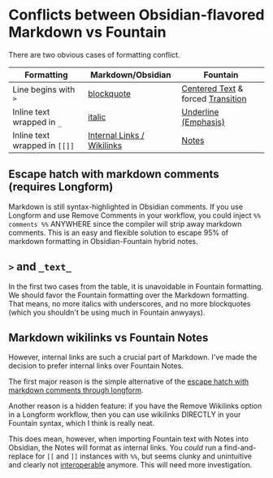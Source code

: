 # Conflicts between Obsidian-flavored Markdown vs Fountain

There are two obvious cases of formatting conflict.

| Formatting                    | Markdown/Obsidian                                                                              | Fountain                                                                                                                 |
| ----------------------------- | ---------------------------------------------------------------------------------------------- | ------------------------------------------------------------------------------------------------------------------------ |
| Line begins with `>`          | [blockquote](https://help.obsidian.md/Editing+and+formatting/Basic+formatting+syntax#Quotes)   | [Centered Text](https://fountain.io/syntax/#centered-text) & forced [Transition](https://fountain.io/syntax/#transition) |
| Inline text wrapped in `_`    | [italic](https://help.obsidian.md/Editing+and+formatting/Basic+formatting+syntax#Styling+text) | [Underline (Emphasis)](https://fountain.io/syntax/#emphasis)                                                             |
| Inline text wrapped in `[[]]` | [Internal Links / Wikilinks](https://help.obsidian.md/Linking+notes+and+files/Internal+links)  | [Notes](https://fountain.io/syntax/#notes)                                                                               |

## Escape hatch with markdown comments (requires Longform)

Markdown is still syntax-highlighted in Obsidian comments. If you use Longform and use Remove Comments in your workflow, you could inject `%% comments %%` ANYWHERE since the compiler will strip away markdown comments. This is an easy and flexible solution to escape 95% of markdown formatting in Obsidian-Fountain hybrid notes.

## `>` and `_text_`

In the first two cases from the table, it is unavoidable in Fountain formatting. We should favor the Fountain formatting over the Markdown formatting. That means, no more italics with underscores, and no more blockquotes (which you shouldn't be using much in Fountain anwyays).

## Markdown wikilinks vs Fountain Notes

However, internal links are such a crucial part of Markdown. I've made the decision to prefer internal links over Fountain Notes.

The first major reason is the simple alternative of the [escape hatch with markdown comments through longform](#escape-hatch-with-markdown-comments-requires-longform).

Another reason is a hidden feature: if you have the Remove Wikilinks option in a Longform workflow, then you can use wikilinks DIRECTLY in your Fountain syntax, which I think is really neat.

This does mean, however, when importing Fountain text with Notes into Obsidian, the Notes will format as internal links. You _could_ run a find-and-replace for `[[` and `]]` instances with `%%`, but seems clunky and unintuitive and clearly not [interoperable](../../README#🔀-interoperable) anymore. This will need more investigation.
